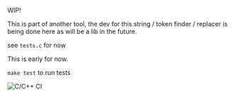 WIP!

This is part of another tool, the dev for this string / token finder / replacer is being done here as will be a lib in the future.

see `tests.c` for now

This is early for now.

`make test` to run tests

![C/C++ CI](https://github.com/richardbowden/interp_engine/workflows/C/C++%20CI/badge.svg?branch=develop)
